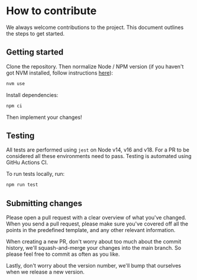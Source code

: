 # How to contribute

We always welcome contributions to the project. This document outlines the steps to get started.

## Getting started

Clone the repository. Then normalize Node / NPM version (if you haven't got NVM installed, follow instructions [here](https://github.com/nvm-sh/nvm)):

```bash
nvm use
```

Install dependencies:

```bash
npm ci
```

Then implement your changes!

## Testing

All tests are performed using `jest` on Node v14, v16 and v18. For a PR to be considered all these environments need to pass. Testing is automated using GitHu Actions CI.

To run tests locally, run:

```bash
npm run test
```

## Submitting changes

Please open a pull request with a clear overview of what you've changed. When you send a pull request, please make sure you've covered off all the points in the predefined template, and any other relevant information.

When creating a new PR, don't worry about too much about the commit history, we'll squash-and-merge your changes into the main branch. So please feel free to commit as often as you like.

Lastly, don't worry about the version number, we'll bump that ourselves when we release a new version.
